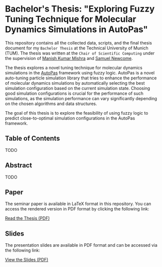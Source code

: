 # Bachelor's Thesis: "Exploring Fuzzy Tuning Technique for Molecular Dynamics Simulations in AutoPas"

This repository contains all the collected data, scripts, and the final thesis document for my `Bachelor Thesis` at the Technical University of Munich (TUM).
The thesis was written at the `Chair of Scientific Computing` under the supervision of [Manish Kumar Mishra](https://www.cs.cit.tum.de/en/sccs/personen/manish-kumar-mishra/) and [Samuel Newcome](https://www.cs.cit.tum.de/en/sccs/people/samuel-james-newcome).

The thesis explores a novel tuning technique for molecular dynamics simulations in the [AutoPas](https://github.com/AutoPas/AutoPas) framework using fuzzy logic. AutoPas is a novel auto-tuning particle simulation library that tries to enhance the performance of molecular dynamics simulations by automatically selecting the best simulation configuration based on the current simulation state. Choosing good simulation configurations is crucial for the performance of such simulations, as the simulation performance can vary significantly depending on the chosen algorithms and data structures.

The goal of this thesis is to explore the feasibility of using fuzzy logic to predict close-to-optimal simulation configurations in the AutoPas framework.

## Table of Contents

TODO

## Abstract

TODO

## Paper

The seminar paper is available in LaTeX format in this repository. You can access the rendered version in PDF format by clicking the following link:

[Read the Thesis (PDF)](latex/Manuel_Lerchner_Fuzzy_Tuning.pdf)

## Slides

The presentation slides are available in PDF format and can be accessed via the following link:

[View the Slides (PDF)](presentation/slides.pdf)
